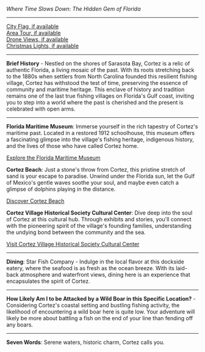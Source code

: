 *Where Time Slows Down: The Hidden Gem of Florida*

---

[City Flag, if available](https://www.google.com/search?tbm=isch&q=Cortez+FL+Flag+Picture)  
[Area Tour, if available](https://www.youtube.com/results?search_query=Cortez+FL+4k+tour)  
[Drone Views, if available](https://www.youtube.com/results?search_query=Cortez+FL+4k+drone)  
[Christmas Lights, if available](https://www.youtube.com/results?search_query=Cortez+FL+christmas+lights)

---

**Brief History** - Nestled on the shores of Sarasota Bay, Cortez is a relic of authentic Florida, a living mosaic of the past. With its roots stretching back to the 1880s when settlers from North Carolina founded this resilient fishing village, Cortez has withstood the test of time, preserving the essence of community and maritime heritage. This enclave of history and tradition remains one of the last true fishing villages on Florida's Gulf coast, inviting you to step into a world where the past is cherished and the present is celebrated with open arms.

---

**Florida Maritime Museum**: Immerse yourself in the rich tapestry of Cortez's maritime past. Located in a restored 1912 schoolhouse, this museum offers a fascinating glimpse into the village's fishing heritage, indigenous history, and the lives of those who have called Cortez home.

[Explore the Florida Maritime Museum](https://www.youtube.com/results?search_query=Cortez+FL+Florida+Maritime+Museum)

**Cortez Beach**: Just a stone's throw from Cortez, this pristine stretch of sand is your escape to paradise. Unwind under the Florida sun, let the Gulf of Mexico's gentle waves soothe your soul, and maybe even catch a glimpse of dolphins playing in the distance.

[Discover Cortez Beach](https://www.youtube.com/results?search_query=Cortez+FL+Cortez+Beach)

**Cortez Village Historical Society Cultural Center**: Dive deep into the soul of Cortez at this cultural hub. Through exhibits and stories, you'll connect with the pioneering spirit of the village's founding families, understanding the undying bond between the community and the sea.

[Visit Cortez Village Historical Society Cultural Center](https://www.youtube.com/results?search_query=Cortez+FL+Cortez+Village+Historical+Society+Cultural+Center)

---

**Dining**: Star Fish Company - Indulge in the local flavor at this dockside eatery, where the seafood is as fresh as the ocean breeze. With its laid-back atmosphere and waterfront views, dining here is an experience that encapsulates the spirit of Cortez.

---

**How Likely Am I to be Attacked by a Wild Boar in this Specific Location?** - Considering Cortez's coastal setting and bustling fishing activity, the likelihood of encountering a wild boar here is quite low. Your adventure will likely be more about battling a fish on the end of your line than fending off any boars.

---

**Seven Words**: Serene waters, historic charm, Cortez calls you.